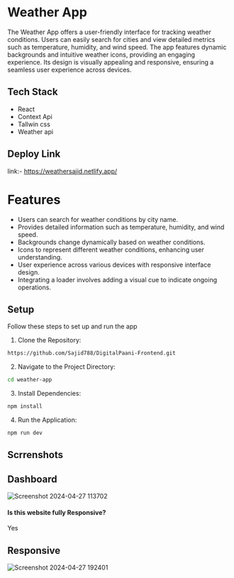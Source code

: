 # Weather App

The Weather App offers a user-friendly interface for tracking weather conditions. Users can easily search for cities and view detailed metrics such as temperature, humidity, and wind speed. The app features dynamic backgrounds and intuitive weather icons, providing an engaging experience. Its design is visually appealing and responsive, ensuring a seamless user experience across devices.

## Tech Stack
- React
- Context Api
- Tallwin css
- Weather api

## Deploy Link
link:- https://weathersajid.netlify.app/

# Features
- Users can search for weather conditions by city name.
- Provides detailed information such as temperature, humidity, and wind speed.
- Backgrounds change dynamically based on weather conditions.
- Icons to represent different weather conditions, enhancing user understanding.
- User experience across various devices with responsive interface design.
- Integrating a loader involves adding a visual cue to indicate ongoing operations.

## Setup

Follow these steps to set up and run the app

1. Clone the Repository:

```bash
https://github.com/Sajid788/DigitalPaani-Frontend.git
```

2. Navigate to the Project Directory:

```bash
cd weather-app
```

3. Install Dependencies:

```bash
npm install
```

4. Run the Application:
   
```bash
npm run dev
```

## Scrrenshots

## Dashboard 
![Screenshot 2024-04-27 113702](https://github.com/Sajid788/DigitalPaani-Frontend/assets/129252454/1e04ec65-d3ed-4437-8ab2-3073702ecd75)

#### Is this website fully Responsive?
Yes

## Responsive
![Screenshot 2024-04-27 192401](https://github.com/Sajid788/DigitalPaani-Frontend/assets/129252454/67c91a8b-c808-4cef-96cf-83e82fd53ea3)

